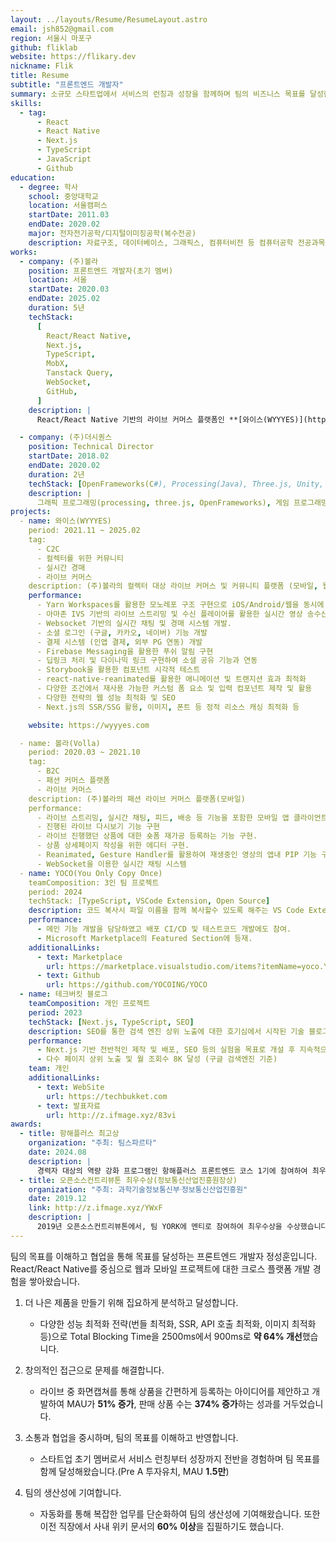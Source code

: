 ```yaml
---
layout: ../layouts/Resume/ResumeLayout.astro
email: jsh852@gmail.com
region: 서울시 마포구
github: fliklab
website: https://flikary.dev
nickname: Flik
title: Resume
subtitle: "프론트엔드 개발자"
summary: 소규모 스타트업에서 서비스의 런칭과 성장을 함께하며 팀의 비즈니스 목표를 달성한 경험이 있습니다. 뭐든지 만들어 보고 실험하면서 더 나은 것을 만들어내는 과정에서 기쁨을 느낍니다.
skills:
  - tag:
      - React
      - React Native
      - Next.js
      - TypeScript
      - JavaScript
      - Github
education:
  - degree: 학사
    school: 중앙대학교
    location: 서울캠퍼스
    startDate: 2011.03
    endDate: 2020.02
    major: 전자전기공학/디지털이미징공학(복수전공)
    description: 자료구조, 데이터베이스, 그래픽스, 컴퓨터비전 등 컴퓨터공학 전공과목 이수 (총 145학점 중 50학점)
works:
  - company: (주)볼라
    position: 프론트엔드 개발자(초기 멤버)
    location: 서울
    startDate: 2020.03
    endDate: 2025.02
    duration: 5년
    techStack:
      [
        React/React Native,
        Next.js,
        TypeScript,
        MobX,
        Tanstack Query,
        WebSocket,
        GitHub,
      ]
    description: |
      React/React Native 기반의 라이브 커머스 플랫폼인 **[와이스(WYYYES)](https://wyyyes.com/landing)** 와 라이브 패션 플랫폼 **볼라**(서비스 종료) 를 비롯한 앱 6개를 출시하였습니다. 앱 서비스를 비롯하여 랜딩페이지, 백오피스 개발 등 팀의 프론트엔드 개발 전반을 담당하였습니다. 팀 초기 멤버로 비즈니스 목표를 함께 달성해 왔습니다.

  - company: (주)더시퀀스
    position: Technical Director
    startDate: 2018.02
    endDate: 2020.02
    duration: 2년
    techStack: [OpenFrameworks(C#), Processing(Java), Three.js, Unity, Arduino]
    description: |
      그래픽 프로그래밍(processing, three.js, OpenFrameworks), 게임 프로그래밍(Unity), 피지컬컴퓨팅(Arduino) 등을 활용한 인터랙티브 미디어아트의 기술적 구현 및 현장 설치에 대한 부분을 총괄하였습니다.
projects:
  - name: 와이스(WYYYES)
    period: 2021.11 ~ 2025.02
    tag:
      - C2C
      - 컬렉터를 위한 커뮤니티
      - 실시간 경매
      - 라이브 커머스
    description: (주)볼라의 컬렉터 대상 라이브 커머스 및 커뮤니티 플랫폼 (모바일, 웹)
    performance:
      - Yarn Workspaces를 활용한 모노레포 구조 구현으로 iOS/Android/웹을 동시에 개발할 수 있는 환경 구축
      - 아마존 IVS 기반의 라이브 스트리밍 및 수신 플레이어를 활용한 실시간 영상 송수신 구현
      - Websocket 기반의 실시간 채팅 및 경매 시스템 개발.
      - 소셜 로그인 (구글, 카카오, 네이버) 기능 개발
      - 결제 시스템 (인앱 결제, 외부 PG 연동) 개발
      - Firebase Messaging을 활용한 푸쉬 알림 구현
      - 딥링크 처리 및 다이나믹 링크 구현하여 소셜 공유 기능과 연동
      - Storybook을 활용한 컴포넌트 시각적 테스트
      - react-native-reanimated를 활용한 애니메이션 및 트랜지션 효과 최적화
      - 다양한 조건에서 재사용 가능한 커스텀 폼 요소 및 입력 컴포넌트 제작 및 활용
      - 다양한 전략의 웹 성능 최적화 및 SEO
      - Next.js의 SSR/SSG 활용, 이미지, 폰트 등 정적 리소스 캐싱 최적화 등

    website: https://wyyyes.com

  - name: 볼라(Volla)
    period: 2020.03 ~ 2021.10
    tag:
      - B2C
      - 패션 커머스 플랫폼
      - 라이브 커머스
    description: (주)볼라의 패션 라이브 커머스 플랫폼(모바일)
    performance:
      - 라이브 스트리밍, 실시간 채팅, 피드, 배송 등 기능을 포함한 모바일 앱 클라이언트 개발.
      - 진행된 라이브 다시보기 기능 구현
      - 라이브 진행했던 상품에 대한 숏폼 재가공 등록하는 기능 구현.
      - 상품 상세페이지 작성을 위한 에디터 구현.
      - Reanimated, Gesture Handler를 활용하여 재생중인 영상의 앱내 PIP 기능 구현
      - WebSocket을 이용한 실시간 채팅 시스템
  - name: YOCO(You Only Copy Once)
    teamComposition: 3인 팀 프로젝트
    period: 2024
    techStack: [TypeScript, VSCode Extension, Open Source]
    description: 코드 복사시 파일 이름을 함께 복사할수 있도록 해주는 VS Code Extension이자 오픈소스 프로젝트입니다.
    performance:
      - 메인 기능 개발을 담당하였고 배포 CI/CD 및 테스트코드 개발에도 참여.
      - Microsoft Marketplace의 Featured Section에 등재.
    additionalLinks:
      - text: Marketplace
        url: https://marketplace.visualstudio.com/items?itemName=yoco.YOCO
      - text: Github
        url: https://github.com/YOCOING/YOCO
  - name: 테크버킷 블로그
    teamComposition: 개인 프로젝트
    period: 2023
    techStack: [Next.js, TypeScript, SEO]
    description: SEO를 통한 검색 엔진 상위 노출에 대한 호기심에서 시작된 기술 블로그 사이트.
    performance:
      - Next.js 기반 전반적인 제작 및 배포, SEO 등의 실험을 목표로 개설 후 지속적으로 운영중.
      - 다수 페이지 상위 노출 및 월 조회수 8K 달성 (구글 검색엔진 기준)
    team: 개인
    additionalLinks:
      - text: WebSite
        url: https://techbukket.com
      - text: 발표자료
        url: http://z.ifmage.xyz/83vi
awards:
  - title: 항해플러스 최고상
    organization: "주최: 팀스파르타"
    date: 2024.08
    description: |
      경력자 대상의 역량 강화 프로그램인 항해플러스 프론트엔드 코스 1기에 참여하여 최우수 수료생 1인으로 선정되었습니다.
  - title: 오픈소스컨트리뷰톤 최우수상(정보통신산업진흥원장상)
    organization: "주최: 과학기술정보통신부ᐧ정보통신산업진흥원"
    date: 2019.12
    link: http://z.ifmage.xyz/YWxF
    description: |
      2019년 오픈소스컨트리뷰톤에서, 팀 YORK에 멘티로 참여하여 최우수상을 수상했습니다. KERAS 튜토리얼 문서의 번역을 담당하였습니다.
---
```


팀의 목표를 이해하고 협업을 통해 목표를 달성하는 프론트엔드 개발자 정성훈입니다.<br/>
React/React Native를 중심으로 웹과 모바일 프로젝트에 대한 크로스 플랫폼 개발 경험을 쌓아왔습니다.

1. 더 나은 제품을 만들기 위해 집요하게 분석하고 달성합니다.

   - 다양한 성능 최적화 전략(번들 최적화, SSR, API 호출 최적화, 이미지 최적화 등)으로 Total Blocking Time을 2500ms에서 900ms로 **약 64% 개선**했습니다.

2. 창의적인 접근으로 문제를 해결합니다.

   - 라이브 중 화면캡쳐를 통해 상품을 간편하게 등록하는 아이디어를 제안하고 개발하여 MAU가 **51% 증가**, 판매 상품 수는 **374% 증가**하는 성과를 거두었습니다.

3. 소통과 협업을 중시하며, 팀의 목표를 이해하고 반영합니다.

   - 스타트업 초기 멤버로서 서비스 런칭부터 성장까지 전반을 경험하며 팀 목표를 함께 달성해왔습니다.(Pre A 투자유치, MAU **1.5만**)

4. 팀의 생산성에 기여합니다.

   - 자동화를 통해 복잡한 업무를 단순화하여 팀의 생산성에 기여해왔습니다. 또한 이전 직장에서 사내 위키 문서의 **60% 이상**을 집필하기도 했습니다.
